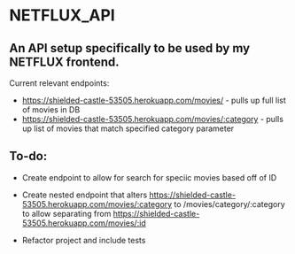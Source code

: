 # NETFLUX_API

## An API setup specifically to be used by my NETFLUX frontend.

Current relevant endpoints:
* https://shielded-castle-53505.herokuapp.com/movies/ - pulls up full list of movies in DB
* https://shielded-castle-53505.herokuapp.com/movies/:category - pulls up list of movies that match specified category parameter

## To-do:

* Create endpoint to allow for search for speciic movies based off of ID
* Create nested endpoint that alters https://shielded-castle-53505.herokuapp.com/movies/:category to /movies/category/:category to allow separating from https://shielded-castle-53505.herokuapp.com/movies/:id

* Refactor project and include tests
